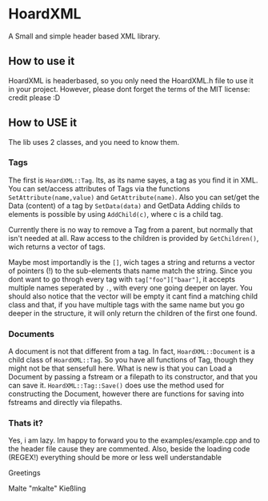 # HoardXML
A Small and simple header based XML library. 

## How to use it
HoardXML is headerbased, so you only need the HoardXML.h file to use it in your project. However, please dont forget the terms of the MIT license: credit please :D

## How to USE it
The lib uses 2 classes, and you need to know them. 

### Tags
The first is `HoardXML::Tag`. Its, as its name sayes, a tag as you find it in XML. 
You can set/access attributes of Tags via the functions `SetAttribute(name,value)` and `GetAttribute(name)`.
Also you can set/get the Data (content) of a tag by `SetData(data)` and GetData
Adding childs to elements is possible by using `AddChild(c)`, where c is a child tag.

Currently there is no way to remove a Tag from a parent, but normally that isn't needed at all. Raw access to the children is provided by `GetChildren()`, wich returns a vector of tags. 

Maybe most importandly is the `[]`, wich tages a string and returns a vector of pointers (!) to the sub-elements thats name match the string. Since you dont want to go throgh every tag with `tag["foo"]["baar"]`, it accepts multiple names seperated by `.`, with every one going deeper on layer. You should also notice that the vector will be empty it cant find a matching child class and that, if you have multiple tags with the same name but you go deeper in the structure, it will only return the children of the first one found. 

### Documents 
A document is not that different from a tag. In fact, `HoardXML::Document` is a child class of `HoardXML::Tag`.
So you have all functions of Tag, though they might not be that sensefull here. 
What is new is that you can Load a Document by passing a fstream or a filepath to its constructor, and that you can save it. 
`HoardXML::Tag::Save()` does use the method used for constructing the Document, however there are functions for saving into fstreams and directly via filepaths. 

### Thats it?
Yes, i am lazy. Im happy to forward you to the examples/example.cpp and to the header file cause they are commented. 
Also, beside the loading code (REGEX!) everything should be more or less well understandable


Greetings

Malte "mkalte" Kießling
